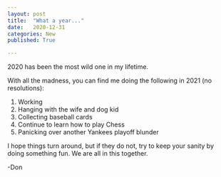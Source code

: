 ```yaml
---
layout: post
title:  "What a year..."
date:   2020-12-31
categories: New
published: True

---
```


2020 has been the most wild one in my lifetime. 

With all the madness, you can find me doing the following in 2021 (no resolutions):

1. Working
2. Hanging with the wife and dog kid 
3. Collecting baseball cards
4. Continue to learn how to play Chess
5. Panicking over another Yankees playoff blunder


I hope things turn around, but if they do not, try to keep your sanity by doing something fun. We are all in this together.

-Don